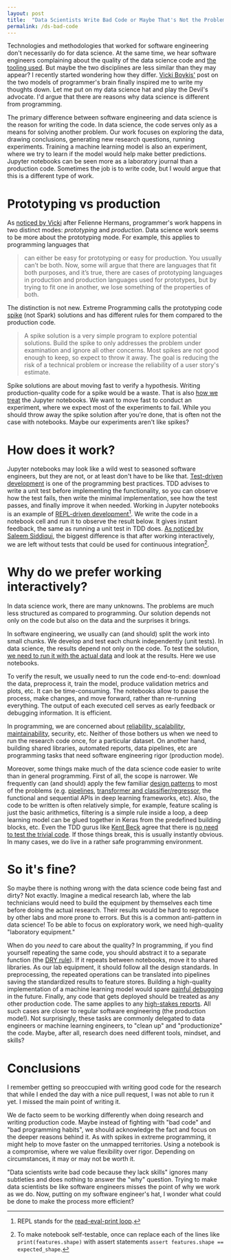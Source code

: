 ```yaml
---
layout: post
title:  "Data Scientists Write Bad Code or Maybe That's Not the Problem?"
permalink: /ds-bad-code
---
```


Technologies and methodologies that worked for software engineering don't necessarily do for data science. At the same time, we hear software engineers complaining about the quality of the data science code and [the tooling used][joel-grus]. But maybe the two disciplines are less similar than they may appear? I recently started wondering how they differ. [Vicki Boykis'][two-modes] post on the two models of programmer's brain finally inspired me to write my thoughts down. Let me put on my data science hat and play the Devil's advocate. I'd argue that there are reasons why data science is different from programming.

The primary difference between software engineering and data science is the reason for writing the code. In data science, the code serves only as a means for solving another problem. Our work focuses on exploring the data, drawing conclusions, generating new research questions, running experiments. Training a machine learning model is also an experiment, where we try to learn if the model would help make better predictions. Jupyter notebooks can be seen more as a laboratory journal than a production code. Sometimes the job is to write code, but I would argue that this is a different type of work.

# Prototyping vs production

As [noticed by Vicki][two-modes] after Felienne Hermans, programmer's work happens in two distinct modes: *prototyping* and *production*. Data science work seems to be more about the prototyping mode. For example, this applies to programming languages that

> can either be easy for prototyping or easy for production. You usually can’t be both. Now, some will argue that there are languages that fit both purposes, and it’s true, there are cases of prototyping languages in production and production languages used for prototypes, but by trying to fit one in another, we lose something of the properties of both.

The distinction is not new. Extreme Programming calls the prototyping code [spike][spike] (not Spark) solutions and has different rules for them compared to the production code.

> A spike solution is a very simple program to explore potential solutions. Build the spike to only addresses the problem under examination and ignore all other concerns. Most spikes are not good enough to keep, so expect to throw it away. The goal is reducing the risk of a technical problem or increase the reliability of a user story's estimate.

Spike solutions are about moving fast to verify a hypothesis. Writing production-quality code for a spike would be a waste. That is also [how we treat][no-prod-notebooks] the Jupyter notebooks. We want to move fast to conduct an experiment, where we expect most of the experiments to fail. While you should throw away the spike solution after you're done, that is often not the case with notebooks. Maybe our experiments aren't like spikes?

# How does it work?

Jupyter notebooks may look like a wild west to seasoned software engineers, but they are not, or at least don't have to be like that. [Test-driven development][tdd] is one of the programming best practices. TDD advises to write a unit test before implementing the functionality, so you can observe how the test fails, then write the minimal implementation, see how the test passes, and finally improve it when needed. Working in Jupyter notebooks is an example of [REPL-driven development][rdd1][^1]. We write the code in a notebook cell and run it to observe the result below. It gives instant feedback, the same as running a unit test in TDD does. [As noticed by Saleem Siddiqui][thoughtworks-podcast], the biggest difference is that after working interactively, we are left without tests that could be used for continuous integration[^2].

# Why do we prefer working interactively?

In data science work, there are many unknowns. The problems are much less structured as compared to programming. Our solution depends not only on the code but also on the data and the surprises it brings.

In software engineering, we usually can (and should) split the work into small chunks. We develop and test each chunk independently (unit tests). In data science, the results depend not only on the code. To test the solution, [we need to run it with the actual data][thoughtworks-podcast] and look at the results. Here we use notebooks.

To verify the result, we usually need to run the code end-to-end: download the data, preprocess it, train the model, produce validation metrics and plots, etc. It can be time-consuming. The notebooks allow to pause the process, make changes, and move forward, rather than re-running everything. The output of each executed cell serves as early feedback or debugging information. It is efficient.

In programming, we are concerned about [reliability, scalability, maintainability][rms], security, etc. Neither of those bothers us when we need to run the research code once, for a particular dataset. On another hand, building shared libraries, automated reports, data pipelines, etc are programming tasks that need software engineering rigor (production mode).

Moreover, some things make much of the data science code easier to write than in general programming. First of all, the scope is narrower. We frequently can (and should) apply the few familiar [design patterns][ml-design-patterns] to most of the problems (e.g. [pipelines][pipelines], [transformer and classifier/regressor][sklearn-base], the functional and sequential APIs in deep learning frameworks, etc). Also, the code to be written is often relatively simple, for example, feature scaling is just the basic arithmetics, filtering is a simple rule inside a loop, a deep learning model can be glued together in Keras from the predefined building blocks, etc. Even the TDD gurus like [Kent Beck][kent-beck] agree that there is [no need to test the trivial code][no-need-to-test]. If those things break, this is usually instantly obvious. In many cases, we do live in a rather safe programming environment.

# So it's fine?

So maybe there is nothing wrong with the data science code being fast and dirty? Not exactly. Imagine a medical research lab, where the lab technicians would need to build the equipment by themselves each time before doing the actual research. Their results would be hard to reproduce by other labs and more prone to errors. But this is a common anti-pattern in data science! To be able to focus on exploratory work, we need high-quality "laboratory equipment."

When do you *need* to care about the quality? In programming, if you find yourself repeating the same code, you should abstract it to a separate function (the [DRY rule][dry]). If it repeats between notebooks, move it to shared libraries. As our lab equipment, it should follow all the design standards. In preprocessing, the repeated operations can be translated into pipelines saving the standardized results to feature stores. Building a high-quality implementation of a machine learning model would spare [painful debugging][debugging-ml] in the future. Finally, any code that gets deployed should be treated as any other production code. The same applies to any [high-stakes reports][mlops-podcast]. All such cases are closer to regular software engineering (the production mode!). Not surprisingly, these tasks are commonly delegated to data engineers or machine learning engineers, to "clean up" and "productionize" the code. Maybe, after all, research does need different tools, mindset, and skills?

# Conclusions

I remember getting so preoccupied with writing good code for the research that while I ended the day with a nice pull request, I was not able to run it yet. I missed the main point of writing it.

We de facto seem to be working differently when doing research and writing production code. Maybe instead of fighting with "bad code" and "bad programming habits", we should acknowledge the fact and focus on the deeper reasons behind it. As with spikes in extreme programming, it might help to move faster on the unmapped territories. Using a notebook is a compromise, where we value flexibility over rigor. Depending on circumstances, it may or may not be worth it.

"Data scientists write bad code because they lack skills" ignores many subtleties and does nothing to answer the "why" question. Trying to make data scientists be like software engineers misses the point of why we work as we do. Now, putting on my software engineer's hat, I wonder what could be done to make the process more efficient?


[^1]: REPL stands for the [read-eval-print loop][rdd2].
[^2]: To make notebook self-testable, once can replace each of the lines like `print(features.shape)` with assert statements `assert features.shape == expected_shape`.

[joel-grus]: https://www.youtube.com/watch?v=7jiPeIFXb6UT
[spike]: http://www.extremeprogramming.org/rules/spike.html
[two-modes]: https://veekaybee.github.io/2021/11/07/typed-pipe/
[no-prod-notebooks]: https://martinfowler.com/articles/productize-data-sci-notebooks.html
[tdd]: https://www.goodreads.com/book/show/4268826-growing-object-oriented-software-guided-by-tests
[rdd1]: https://practical.li/clojure/repl-driven-devlopment.html
[rdd2]: https://mikelevins.github.io/posts/2020-12-18-repl-driven
[thoughtworks-podcast]: https://podcasts.apple.com/pl/podcast/thoughtworks-technology-podcast/id881136697?i=1000542363263
[mocking]: https://realpython.com/python-mock-library/
[pipelines]: https://mahmoudyusof.github.io/general/scikit-learn-pipelines/
[sklearn-base]: https://scikit-learn.org/stable/modules/classes.html#module-sklearn.base
[kent-beck]: https://stackoverflow.com/questions/153234/how-deep-are-your-unit-tests/153565#153565
[no-need-to-test]: https://softwareengineering.stackexchange.com/questions/244705/what-kind-of-code-would-kent-beck-avoid-unit-testing
[dry]: https://www.martinfowler.com/bliki/BeckDesignRules.html
[debugging-ml]: https://fullstackdeeplearning.com/spring2021/lecture-7/
[ml-design-patterns]: https://www.goodreads.com/book/show/55275019-machine-learning-design-patterns
[mlops-podcast]: https://podcasts.apple.com/pl/podcast/mlops-community/id1505372978?i=1000541213916
[tech-debt]: https://www.martinfowler.com/bliki/TechnicalDebt.html
[rms]: https://www.oreilly.com/library/view/designing-data-intensive-applications/9781491903063/ch01.html

